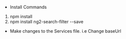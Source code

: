 * Install Commands
 1) npm install 
 2) npm install ng2-search-filter --save

* Make changes to the Services file. i.e Change baseUrl 

